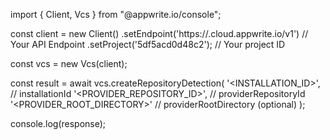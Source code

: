 import { Client, Vcs } from "@appwrite.io/console";

const client = new Client()
    .setEndpoint('https://<REGION>.cloud.appwrite.io/v1') // Your API Endpoint
    .setProject('5df5acd0d48c2'); // Your project ID

const vcs = new Vcs(client);

const result = await vcs.createRepositoryDetection(
    '<INSTALLATION_ID>', // installationId
    '<PROVIDER_REPOSITORY_ID>', // providerRepositoryId
    '<PROVIDER_ROOT_DIRECTORY>' // providerRootDirectory (optional)
);

console.log(response);
